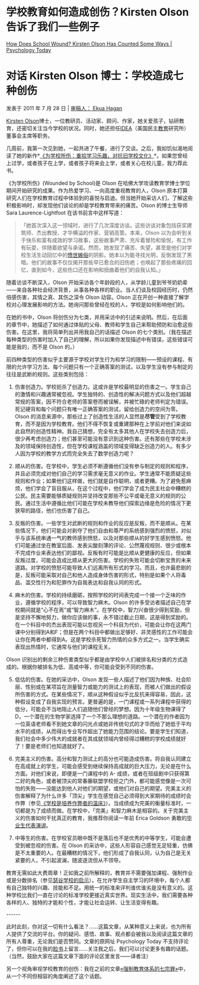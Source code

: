 # 学校教育如何造成创伤？Kirsten Olson 告诉了我们一些例子

[How Does School Wound? Kirsten Olson Has Counted Some Ways | Psychology Today](https://www.psychologytoday.com/us/blog/freedom-learn/201106/how-does-school-wound-kirsten-olson-has-counted-some-ways)

# 对话 Kirsten Olson 博士：学校造成七种创伤

发表于 2011 年 7 月 28 日 | [审稿人： Ekua Hagan](https://www.psychologytoday.com/us/docs/editorial-process)

[Kirsten Olson](http://www.kirstenolson.org/aboutkirsten.php)博士，一位教研员、活动家、顾问、作家，她关爱孩子，钻研教育，还密切关注当今学校的状况。同时，她还担任[IDEA](http://www.democraticeducation.org/)（美国民主[教育](https://www.psychologytoday.com/us/basics/education)研究所）董事会主席等职务。

几周前，我第一次见到她，一起共进了午餐，进行了交谈。之后，我如饥似渴地阅读了她的新作*[《为学校所伤：重拾学习乐趣，对抗旧学校文化》](http://www.kirstenolson.org/wounded.php)*。如果您曾经上过学，或者孩子在上学，或者孩子将来会上学，或者关心在校儿童，我力荐此书。

《为学校所伤》(Wounded by School)是 Olson 在哈佛大学攻读教育学博士学位期间开始研究的成果。作为热爱学习、一向高度重视教育的人，Olson 原本打算研究人们在学校教育过程中体验到的喜悦与启迪。但当她开始采访人们，了解这些积极影响时，却发现他们谈论的却是学校教育带来的痛苦。Olson 的博士生导师 Sara Laurence-Lightfoot 在该书前言中这样写道：

> 「她首次深入这一领域时，进行了几次深度访谈。这些访谈对象包括获奖建筑师、杰出教授、才华横溢的作家、营销高管。本来，Olson 以为会听到关于快乐和富有成效的学习故事，这些故事严肃、充斥着冒险和愉悦，有工作有玩耍，伴随着欲望与承诺。然而，她发现了痛苦、失望，甚至是他们对学校生活生动回忆中的[愤世嫉俗](https://www.psychologytoday.com/us/basics/pessimism)的阴影。她本以为能寻找光明，反倒发现了黑暗。他们的故事不仅仅揭开那些早已愈合的旧伤疤；也唤起了那些疼痛的回忆，直到如今，这些伤口还在影响和扭曲着他们的自我认知。」

随着访谈不断深入，Olson 开始采访各个年龄段的人，从学龄儿童到爷爷奶奶辈——来自各种社会经济背景，从事各种各样的职业。当人们谈及校园经历时，仍然倍感伤害，其情之真、其伤之深令 Olson 动容。Olson 正在开创一种直接了解学校对心理发展影响的方法。她询问那些曾经在校的人，学校是如何影响他们的。

在她的书中，Olson 将创伤分为七类，并用采访中的引述来说明。然后，在后面的章节中，她描述了如何通过体贴的父母、教师和学生自己来帮助预防和治愈这些伤害。在这里，我将简单列出并用我自己的话描述 Olson 的七个类别。（我在描述每种类型的伤害时加入了自己的理解，所以如果你发现描述中有错误，这些错误可能是我的，而不是 Olson 的。）

前四种类型的伤害似乎主要源于学校对学生行为和学习的限制——预设的课程、有限的允许学习方法、每个问题只有一个正确答案的测试，以及学生没有参与制定的往往是武断的规则。这些类别包括：

1. 伤害创造力。学校扼杀了创造力。这或许是学校最明显的伤害之一。学生自己的激情和兴趣通常被忽视。学生独特的、创造性的解决问题方式以及他们超越常规的答案，因不符合老师的答案卷而被误解，并被忙碌的老师判定为错误。死记硬背和每个问题只有唯一正确答案的测试，留给创造力的空间为零。Olson 的消息来源中，那些过上了创造性生活的人显然是**尽管**受到了学校教育，而不是因为学校教育。他们不得不恢复或重建那种在上学前对他们来说如此自然的创造性精神。我自己猜想，完全有太多其他人在学校失去创造力后，很少再考虑创造力；他们甚至可能没有意识到这种伤害。还有那些在学校未涉及的领域保持创造性，但在学校课程涵盖的领域变得缺乏创造力的人。有多少人因为学校的教学方式而完全失去了数学创造力呢？

2. 顺从的伤害。在学校中，学生必须不断遵循他们没有参与制定的规则和程序，并且必须完成对他们自己的学习需求毫无意义的作业。学生通常不能质疑这些规则和作业；如果他们这样做，他们就是自作聪明，或者更糟。为了避免惹麻烦，他们学会了盲目服从，在这个过程中，他们学会了成为民主社会中糟糕的公民。民主需要能够质疑规则并坚持改变那些不公平或毫无意义的规则的公民。通过生活中遵循比他们可能在学校未教导他们探索边缘是危险的情况下更狭窄的路径，他们也伤害了自己。

3. 反叛的伤害。一些学生对武断的规则和作业的反应是反叛，而不是顺从。在某些情况下，他们可能会对剥夺了他们自由和尊严的系统感到强烈的愤怒，对似乎与该系统串通一气的教师感到愤怒，以及对那些顺从的好学生感到愤怒。他们可能通过坐在教室后面、发表尖酸刻薄的评论、公然蔑视规则、很少或根本不完成作业来表达他们的鄙视。反叛有时可能是比顺从更健康的反应，但如果反叛过度，可能会造成比顺从更大的伤害。学校的失败可能会切断宝贵的未来道路。对学校的愤怒可能导致人们远离所有形式的学习。而且，也许最悲剧的是，反叛可能采取对自己和他人造成身体伤害的形式，特别是如果个人将毒品、滥交性行为和犯罪作为自我表达和自我认同的形式。

4. 麻木的伤害。学校的持续磨砺，按照学校的时间表完成一个接一个乏味的作业，遵循学校的程序，可以导致智力麻木。Olson 的许多受访者描述自己在学校期间就是“心不在焉”或“智力麻木”。在学校中，智力兴奋很少得到奖励，但是坚持不懈地努力，做你应该做的事，永不错过截止日期，这是得到奖励的。在一个科目中的杰出表现可能以忽视另一个科目为代价，可能会让你在这两门课中分别得到A和F；但是在两个科目中都做出足够好、非灵感性的工作可能会让你在两者中都得到A。这是学校杀死智力热情的众多方式之一。当学生确实表现出热情时，它通常与他们的课程无关。

Olson 识别出的剩余三种伤害类型似乎都是由学校中人们被排名和分类的方式造成的。根据你被排名为低、高或中等，你可能会受到不同的伤害。

5. 低估的伤害。在她的采访中，Olson 发现一些人描述了他们因为种族、社会阶层、性别或在某项旨在测量智力或能力的测试上的表现，而被人们做出的假设所伤害的方式。在某些情况下，顺从这种假设似乎比反抗来得容易，因此，这种假设变成了自我实现的预言。更普遍的是，一门课程或一系列课程中获得的低分，可能会不当地阻止人们追随他们曾经的梦想。因为十年级生物课得了 D，一个潜在的生物学家选择了一个不那么理想的道路。一个潜在的作者因为一位英语老师看不到她文章的闪光点或她非传统句式的才华而给了她低于平均水平的成绩，从而得出专业写作超出了她能力范围的结论。要是学生们知道，我们社会中多少伟大的成就者在其成就领域内曾经得过糟糕的学校成绩就好了！要是老师们也知道就好了。

6. 完美主义的伤害。高分和智力测试上的高分也可能造成伤害。将自我认同建立在高成就上的学生，可能会感受到继续保持高成就的巨大压力，无论是在什么方面。对他们来说，即便是一门课程中的 A- 成绩，或者在班级剧中只获得第二好的角色，或者被顶尖的常春藤联盟学校拒之门外，都可能感觉像是一次可怕的失败——没能达到他人对他们的期望，或他们对自己的期望。完美主义的伤害解释了为什么许多「顶尖」学生在感觉自己必须得到大家期待的成绩时会作弊（参见[《学校是培养作弊者的温床》](http://www.psychologytoday.com/blog/freedom-learn/201010/cheating-in-science-part-ii-school-is-breeding-ground-cheaters)）。当成绩成为完美的衡量标准时，一切都是为了成绩而做。在学校中，「完美」和智力麻木是相容的。关于完美主义的伤害如何干扰真正的教育，我推荐你阅读一年前 Erica Goldson 勇敢的[毕业生代表演讲](http://americaviaerica.blogspot.com/2010/07/coxsackie-athens-valedictorian-speech.html)。

7. 中等生的伤害。在学校官员眼中既不是落后也不是优秀的中等学生，可能会遭受到被忽视的伤害。在 Olson 的采访中，这些人形容自己感觉无足轻重，仿佛是不太重要的人。在最糟糕的情况下，他们形成了自我认同，认为自己是无关紧要的人，不引起波澜，随波逐流但从不领导。

教育无需如此大费周章！正如我之前所解释的，教育并不需要强加课程、强制作业或是分数排名（参见[瑟谷学校的启示](https://www.psychologytoday.com/us/blog/freedom-learn/200808/children-educate-themselves-iv-lessons-sudbury-valley)）。在允许学生自主学习的环境中，每个人都有自己独特的兴趣、技能和不足。用统一的标准来评判谁优谁劣是没有意义的。这种学校比我们一直在讨论的标准学校更接近真实世界。现实生活中，我们需要各种各样的人、独特的才能和个性，才能让社会运转、让生活变得有趣。

\------

此时此刻，你对这一切有什么看法？……这篇文章，从某种意义上来说，也为所有人提供了交流的平台。你的疑问、感悟、故事、观点都会被我以及阅读这篇文章的所有人尊重，无论我们是否赞同。文章的原网址 Psychology Today 不支持评论了，但你可以在我的[脸书](https://www.facebook.com/peter.gray.3572)上留言……关注我之后，我们可以讨论更多有趣的话题。（当然，鼓励大家在这篇文章下面的评论区里发言——译者注）

另一个视角审视学校教育的创伤：我在之前的文章[«强制教育体系的七宗罪»](https://www.psychologytoday.com/us/blog/freedom-learn/200909/seven-sins-our-system-forced-education)中，从一个不同但相容的角度阐述了这个话题。